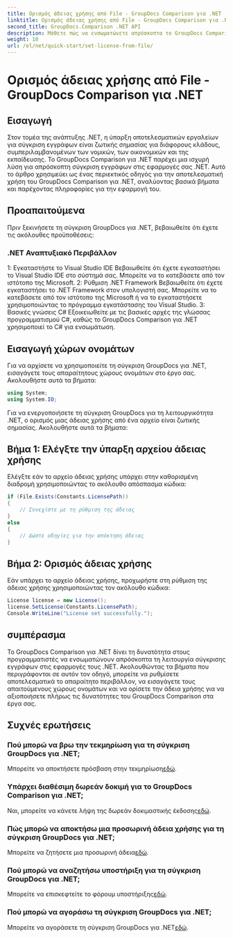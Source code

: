 ```yaml
---
title: Ορισμός άδειας χρήσης από File - GroupDocs Comparison για .NET
linktitle: Ορισμός άδειας χρήσης από File - GroupDocs Comparison για .NET
second_title: GroupDocs.Comparison .NET API
description: Μάθετε πώς να ενσωματώνετε απρόσκοπτα το GroupDocs Comparison για .NET στις εφαρμογές σας. Ρυθμίστε, εισαγάγετε χώρους ονομάτων και συγκρίνετε έγγραφα χωρίς κόπο.
weight: 10
url: /el/net/quick-start/set-license-from-file/
---
```


# Ορισμός άδειας χρήσης από File - GroupDocs Comparison για .NET

## Εισαγωγή
Στον τομέα της ανάπτυξης .NET, η ύπαρξη αποτελεσματικών εργαλείων για σύγκριση εγγράφων είναι ζωτικής σημασίας για διάφορους κλάδους, συμπεριλαμβανομένων των νομικών, των οικονομικών και της εκπαίδευσης. Το GroupDocs Comparison για .NET παρέχει μια ισχυρή λύση για απρόσκοπτη σύγκριση εγγράφων στις εφαρμογές σας .NET. Αυτό το άρθρο χρησιμεύει ως ένας περιεκτικός οδηγός για την αποτελεσματική χρήση του GroupDocs Comparison για .NET, αναλύοντας βασικά βήματα και παρέχοντας πληροφορίες για την εφαρμογή του.
## Προαπαιτούμενα
Πριν ξεκινήσετε τη σύγκριση GroupDocs για .NET, βεβαιωθείτε ότι έχετε τις ακόλουθες προϋποθέσεις:
### .NET Αναπτυξιακό Περιβάλλον
1: Εγκαταστήστε το Visual Studio IDE
Βεβαιωθείτε ότι έχετε εγκαταστήσει το Visual Studio IDE στο σύστημά σας. Μπορείτε να το κατεβάσετε από τον ιστότοπο της Microsoft.
2: Ρύθμιση .NET Framework
Βεβαιωθείτε ότι έχετε εγκαταστήσει το .NET Framework στον υπολογιστή σας. Μπορείτε να το κατεβάσετε από τον ιστότοπο της Microsoft ή να το εγκαταστήσετε χρησιμοποιώντας το πρόγραμμα εγκατάστασης του Visual Studio.
3: Βασικές γνώσεις C#
Εξοικειωθείτε με τις βασικές αρχές της γλώσσας προγραμματισμού C#, καθώς το GroupDocs Comparison για .NET χρησιμοποιεί το C# για ενσωμάτωση.

## Εισαγωγή χώρων ονομάτων
Για να αρχίσετε να χρησιμοποιείτε τη σύγκριση GroupDocs για .NET, εισαγάγετε τους απαραίτητους χώρους ονομάτων στο έργο σας. Ακολουθήστε αυτά τα βήματα:
```csharp
using System;
using System.IO;
```

Για να ενεργοποιήσετε τη σύγκριση GroupDocs για τη λειτουργικότητα .NET, ο ορισμός μιας άδειας χρήσης από ένα αρχείο είναι ζωτικής σημασίας. Ακολουθήστε αυτά τα βήματα:
## Βήμα 1: Ελέγξτε την ύπαρξη αρχείου άδειας χρήσης
Ελέγξτε εάν το αρχείο άδειας χρήσης υπάρχει στην καθορισμένη διαδρομή χρησιμοποιώντας το ακόλουθο απόσπασμα κώδικα:
```csharp
if (File.Exists(Constants.LicensePath))
{
    // Συνεχίστε με τη ρύθμιση της άδειας
}
else
{
    // Δώστε οδηγίες για την απόκτηση άδειας
}
```
## Βήμα 2: Ορισμός άδειας χρήσης
Εάν υπάρχει το αρχείο άδειας χρήσης, προχωρήστε στη ρύθμιση της άδειας χρήσης χρησιμοποιώντας τον ακόλουθο κώδικα:
```csharp
License license = new License();
license.SetLicense(Constants.LicensePath);
Console.WriteLine("License set successfully.");
```

## συμπέρασμα
Το GroupDocs Comparison για .NET δίνει τη δυνατότητα στους προγραμματιστές να ενσωματώνουν απρόσκοπτα τη λειτουργία σύγκρισης εγγράφων στις εφαρμογές τους .NET. Ακολουθώντας τα βήματα που περιγράφονται σε αυτόν τον οδηγό, μπορείτε να ρυθμίσετε αποτελεσματικά το απαραίτητο περιβάλλον, να εισαγάγετε τους απαιτούμενους χώρους ονομάτων και να ορίσετε την άδεια χρήσης για να αξιοποιήσετε πλήρως τις δυνατότητες του GroupDocs Comparison στα έργα σας.
## Συχνές ερωτήσεις
### Πού μπορώ να βρω την τεκμηρίωση για τη σύγκριση GroupDocs για .NET;
 Μπορείτε να αποκτήσετε πρόσβαση στην τεκμηρίωση[εδώ](https://tutorials.groupdocs.com/comparison/net/).
### Υπάρχει διαθέσιμη δωρεάν δοκιμή για το GroupDocs Comparison για .NET;
 Ναι, μπορείτε να κάνετε λήψη της δωρεάν δοκιμαστικής έκδοσης[εδώ](https://releases.groupdocs.com/).
### Πώς μπορώ να αποκτήσω μια προσωρινή άδεια χρήσης για τη σύγκριση GroupDocs για .NET;
 Μπορείτε να ζητήσετε μια προσωρινή άδεια[εδώ](https://purchase.groupdocs.com/temporary-license/).
### Πού μπορώ να αναζητήσω υποστήριξη για τη σύγκριση GroupDocs για .NET;
 Μπορείτε να επισκεφτείτε το φόρουμ υποστήριξης[εδώ](https://forum.groupdocs.com/c/comparison/12).
### Πού μπορώ να αγοράσω τη σύγκριση GroupDocs για .NET;
 Μπορείτε να αγοράσετε τη σύγκριση GroupDocs για .NET[εδώ](https://purchase.groupdocs.com/buy).